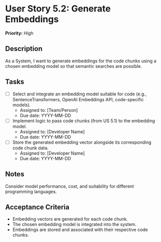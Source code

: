 # User Story 5.2: Generate Embeddings

**Priority:** High

## Description
As a System, I want to generate embeddings for the code chunks using a chosen embedding model so that semantic searches are possible.

## Tasks
- [ ] Select and integrate an embedding model suitable for code (e.g., SentenceTransformers, OpenAI Embeddings API, code-specific models).
  - Assigned to: [Team/Person]
  - Due date: YYYY-MM-DD
- [ ] Implement logic to pass code chunks (from US 5.1) to the embedding model.
  - Assigned to: [Developer Name]
  - Due date: YYYY-MM-DD
- [ ] Store the generated embedding vector alongside its corresponding code chunk data.
  - Assigned to: [Developer Name]
  - Due date: YYYY-MM-DD

## Notes
Consider model performance, cost, and suitability for different programming languages.

## Acceptance Criteria
- Embedding vectors are generated for each code chunk.
- The chosen embedding model is integrated into the system.
- Embeddings are stored and associated with their respective code chunks.
